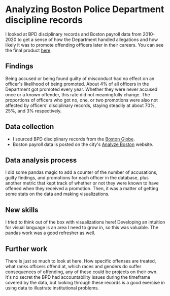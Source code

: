 # Analyzing Boston Police Department discipline records

I looked at BPD disciplinary records and Boston payroll data from 2010-2020 to get a sense of how the Department handled allegations and how likely it was to promote offending officers later in their careers. You can see the final product [here](https://jakeneenan.github.io/bpd_project/).

## Findings

Being accused or being found guilty of misconduct had no effect on an officer's likelihood of being promoted. About 4% of all officers in the Department got promoted every year. Whether they were never accused once or a known offender, this rate did not meaningfully change. The proportions of officers who got no, one, or two promotions were also not affected by officers' disciplinary records, staying steadily at about 70%, 25%, and 3% respectively.

## Data collection

- I sourced BPD disciplinary records from the [Boston Globe](https://www.bostonglobe.com/2020/11/24/metro/heres-searchable-database-boston-police-department-internal-investigations-disciplinary-actions-more/).
- Boston payroll data is posted on the city's [Analyze Boston](https://data.boston.gov/dataset/employee-earnings-report) website.

## Data analysis process

I did some pandas magic to add a counter of the number of accusations, guilty findings, and promotions for each officer in the database, plus another metric that kept track of whether or not they were known to have offened when they received a promotion. Then, it was a matter of getting some stats on the data and making visualizations.

## New skills

I tried to think out of the box with visualizations here! Developing an intuition for visual language is an area I need to grow in, so this was valuable. The pandas work was a good refresher as well.

## Further work

There is just so much to look at here. How specific offenses are treated, what ranks officers offend at, which races and genders do suffer consequences of offending, any of these could be projects on their own. It's no secret the BPD had accountability issues during the timeframe covered by the data, but looking through these records is a good exercise in using data to illustrate institutional problems.
